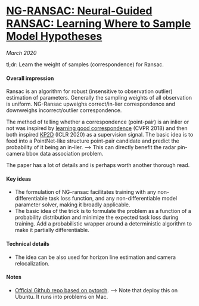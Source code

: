 # [NG-RANSAC: Neural-Guided RANSAC: Learning Where to Sample Model Hypotheses](https://arxiv.org/abs/1905.04132)

_March 2020_

tl;dr: Learn the weight of samples (correspondence) for Ransac. 

#### Overall impression
Ransac is an algorithm for robust (insensitive to observation outlier) estimation of parameters. Generally the sampling weights of all observation is uniform. NG-Ransac upweighs correct/in-lier correspondence and downweighs incorrect/outlier correspondence. 

The method of telling whether a correspondence (point-pair) is an inlier or not was inspired by [learning good correspondence](learning_correspondence.md) (CVPR 2018) and then both inspired [KP2D](kp2d.md) (ICLR 2020) as a supervision signal. The basic idea is to feed into a PointNet-like structure point-pair candidate and predict the probability of it being an in-lier. --> This can directly benefit the radar pin-camera bbox data association problem. 

The paper has a lot of details and is perhaps worth another thorough read.

#### Key ideas
- The formulation of NG-ransac facilitates training with any non-differentiable task loss function, and any non-differentiable model parameter solver, making it broadly applicable.
- The basic idea of the trick is to formulate the problem as a function of a probability distribution and minimize the expected task loss during training. Add a probabilistic wrapper around a deterministic algorithm to make it partially differentiable.

#### Technical details
- The idea can be also used for horizon line estimation and camera relocalization.

#### Notes
- [Official Github repo based on pytorch](https://github.com/vislearn/ngransac). --> Note that deploy this on Ubuntu. It runs into problems on Mac.

